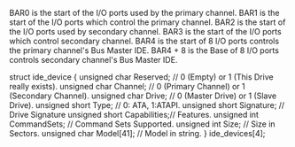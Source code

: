 BAR0 is the start of the I/O ports used by the primary channel.
BAR1 is the start of the I/O ports which control the primary channel.
BAR2 is the start of the I/O ports used by secondary channel.
BAR3 is the start of the I/O ports which control secondary channel.
BAR4 is the start of 8 I/O ports controls the primary channel's Bus Master IDE.
BAR4 + 8 is the Base of 8 I/O ports controls secondary channel's Bus Master IDE.

struct ide_device {
  unsigned char  Reserved;    // 0 (Empty) or 1 (This Drive really exists).
  unsigned char  Channel;     // 0 (Primary Channel) or 1 (Secondary Channel).
  unsigned char  Drive;       // 0 (Master Drive) or 1 (Slave Drive).
  unsigned short Type;        // 0: ATA, 1:ATAPI.
  unsigned short Signature;   // Drive Signature
  unsigned short Capabilities;// Features.
  unsigned int   CommandSets; // Command Sets Supported.
  unsigned int   Size;        // Size in Sectors.
  unsigned char  Model[41];   // Model in string.
} ide_devices[4];
